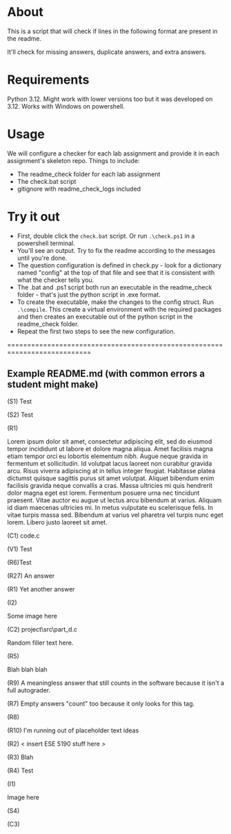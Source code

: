# About

This is a script that will check if lines in the following format are present in the readme.

It'll check for missing answers, duplicate answers, and extra answers.

# Requirements

Python 3.12. Might work with lower versions too but it was developed on 3.12. Works with Windows on powershell.

# Usage

We will configure a checker for each lab assignment and provide it in each assignment's skeleton repo. Things to include:
- The readme_check folder for each lab assignment
- The check.bat script
- gitignore with readme_check_logs included

# Try it out

- First, double click the ```check.bat``` script. Or run ```.\check.ps1``` in a powershell terminal. 
- You'll see an output. Try to fix the readme according to the messages until you're done.
- The question configuration is defined in check.py - look for a dictionary named "config" at the top of that file and see that it is consistent with what the checker tells you.
- The .bat and .ps1 script both run an executable in the readme_check folder - that's just the python script in .exe format.
- To create the executable, make the changes to the config struct. Run ```.\compile```. This create a virtual environment with the required packages and then creates an executable out of the python script in the readme_check folder.
- Repeat the first two steps to see the new configuration.

===========================================================================

## Example README.md (with common errors a student might make)

(S1) Test

(S2) Test

(R1) 

Lorem ipsum dolor sit amet, consectetur adipiscing elit, sed do eiusmod tempor incididunt ut labore et dolore magna aliqua. Amet facilisis magna etiam tempor orci eu lobortis elementum nibh. Augue neque gravida in fermentum et sollicitudin. Id volutpat lacus laoreet non curabitur gravida arcu. Risus viverra adipiscing at in tellus integer feugiat. Habitasse platea dictumst quisque sagittis purus sit amet volutpat. Aliquet bibendum enim facilisis gravida neque convallis a cras. Massa ultricies mi quis hendrerit dolor magna eget est lorem. Fermentum posuere urna nec tincidunt praesent. Vitae auctor eu augue ut lectus arcu bibendum at varius. Aliquam id diam maecenas ultricies mi. In metus vulputate eu scelerisque felis. In vitae turpis massa sed. Bibendum at varius vel pharetra vel turpis nunc eget lorem. Libero justo laoreet sit amet.

(C1) code.c

(V1) Test

(R6)Test

(R27) An answer

(R1) Yet another answer

(I2)

Some image here

(C2) project\src\part_d.c

Random filler text here.

(R5)

Blah blah blah

(R9) A meaningless answer that still counts in the software because it isn't a full autograder.

(R7) Empty answers "count" too because it only looks for this tag.

(R8)

(R10) I'm running out of placeholder text ideas

(R2) < insert ESE 5190 stuff here >

(R3) Blah

(R4) Test

(I1)

Image here

(S4)

(C3)